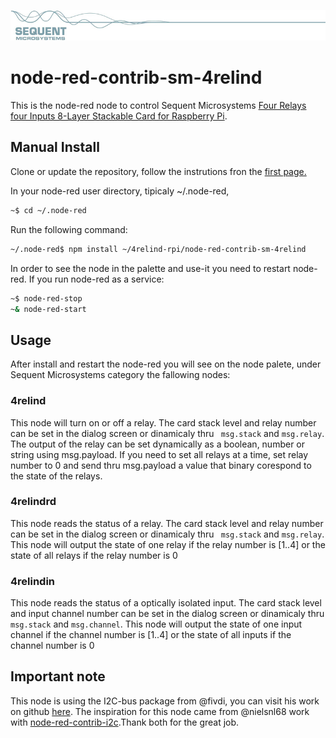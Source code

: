 [![4relind-rpi](../readmeres/sequent.jpg)](https://sequentmicrosystems.com)

# node-red-contrib-sm-4relind

This is the node-red node to control Sequent Microsystems [Four Relays four Inputs 8-Layer Stackable Card for Raspberry Pi](https://sequentmicrosystems.com/collections/all-io-cards/products/raspberry-pi-relays-heavy-duty-hat).

## Manual Install

Clone or update the repository, follow the instrutions fron the [first page.](https://github.com/SequentMicrosystems/4relind-rpi)

In your node-red user directory, tipicaly ~/.node-red,

```bash
~$ cd ~/.node-red
```

Run the following command:

```bash
~/.node-red$ npm install ~/4relind-rpi/node-red-contrib-sm-4relind
```

In order to see the node in the palette and use-it you need to restart node-red. If you run node-red as a service:
 ```bash
 ~$ node-red-stop
 ~& node-red-start
 ```

## Usage

After install and restart the node-red you will see on the node palete, under Sequent Microsystems category the fallowing nodes:

### 4relind
This node will turn on or off a relay. 
The card stack level and relay number can be set in the dialog screen or dinamicaly thru ``` msg.stack``` and ``` msg.relay ```. 
The output of the relay can be set dynamically as a boolean, number or string using msg.payload.
If you need to set all relays at a time, set relay number to 0 and send thru msg.payload a value that binary corespond to the state of the relays. 

### 4relindrd
This node reads the status of a relay.
The card stack level and relay number can be set in the dialog screen or dinamicaly thru ``` msg.stack``` and ``` msg.relay ```.
This node will output the state of one relay if the relay number is [1..4] or the state of all relays if the relay number is 0

### 4relindin
This node reads the status of a optically isolated input.
The card stack level and input channel number can be set in the dialog screen or dinamicaly thru ``` msg.stack``` and ``` msg.channel ```.
This node will output the state of one input channel if the channel number is [1..4] or the state of all inputs if the channel number is 0

## Important note

This node is using the I2C-bus package from @fivdi, you can visit his work on github [here](https://github.com/fivdi/i2c-bus). 
The inspiration for this node came from @nielsnl68 work with [node-red-contrib-i2c](https://github.com/nielsnl68/node-red-contrib-i2c).Thank both for the great job.
